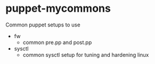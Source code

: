 # puppet-mycommons
Common puppet setups to use

* fw
  * common pre.pp and post.pp
* sysctl
  * common sysctl setup for tuning and hardening linux
  
